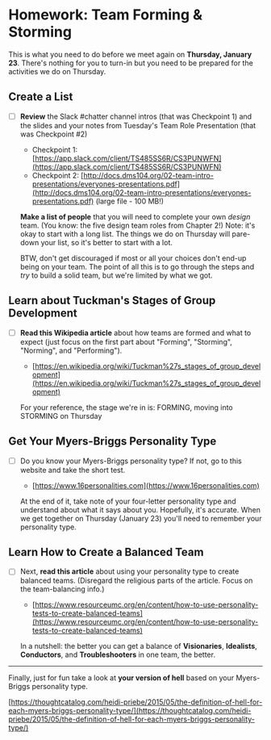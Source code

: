# Homework: Team Forming & Storming
This is what you need to do before we meet again on **Thursday, January 23**.  There's nothing for you to turn-in but you need to be prepared for the activities we do on Thursday.

## Create a List

- [ ] **Review** the Slack #chatter channel intros (that was Checkpoint 1) and the slides and your notes from Tuesday's Team Role Presentation (that was Checkpoint #2)

  - Checkpoint 1: [https://app.slack.com/client/TS485SS6R/CS3PUNWFN](https://app.slack.com/client/TS485SS6R/CS3PUNWFN)
  - Checkpoint 2: [http://docs.dms104.org/02-team-intro-presentations/everyones-presentations.pdf](http://docs.dms104.org/02-team-intro-presentations/everyones-presentations.pdf) (large file - 100 MB!)

  **Make a list of people** that you will need to complete your own *design* team. (You know: the five design team roles from Chapter 2!)  Note: it's okay to start with a long list. The things we do on Thursday will pare-down your list, so it's better to start with a lot.

  BTW, don't get discouraged if most or all your choices don't end-up being on your team.  The point of all this is to go through the steps and *try* to build a solid team, but we're limited by what we got.

## Learn about Tuckman's Stages of Group Development

- [ ] **Read this Wikipedia article** about how teams are formed and what to expect (just focus on the first part about "Forming", "Storming", "Norming", and "Performing").

  - [https://en.wikipedia.org/wiki/Tuckman%27s_stages_of_group_development](https://en.wikipedia.org/wiki/Tuckman%27s_stages_of_group_development)

  For your reference, the stage we're in is: FORMING, moving into STORMING on Thursday

## Get Your Myers-Briggs Personality Type

- [ ] Do you know your Myers-Briggs personality type?  If not, go to this website and take the short test.

  - [https://www.16personalities.com](https://www.16personalities.com)

  At the end of it, take note of your four-letter personality type and understand about what it says about you.  Hopefully, it's accurate.  When we get together on Thursday (January 23) you'll need to remember your personality type.

## Learn How to Create a Balanced Team

- [ ] Next, **read this article** about using your personality type to create balanced teams.  (Disregard the religious parts of the article.  Focus on the team-balancing info.)

  - [https://www.resourceumc.org/en/content/how-to-use-personality-tests-to-create-balanced-teams](https://www.resourceumc.org/en/content/how-to-use-personality-tests-to-create-balanced-teams)

  In a nutshell: the better you can get a balance of **Visionaries**, **Idealists**, **Conductors**, and **Troubleshooters** in one team, the better.

----
Finally, just for fun take a look at **your version of hell** based on your Myers-Briggs personality type.

[https://thoughtcatalog.com/heidi-priebe/2015/05/the-definition-of-hell-for-each-myers-briggs-personality-type/](https://thoughtcatalog.com/heidi-priebe/2015/05/the-definition-of-hell-for-each-myers-briggs-personality-type/)